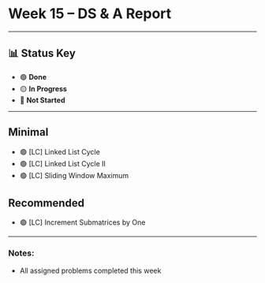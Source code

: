 # Week 15 – DS & A Report  
---

## 📊 Status Key  
- 🟢 **Done**  
- 🟡 **In Progress**  
- 🔴 **Not Started**  

---

## **Minimal** 
* 🟢 [LC] Linked List Cycle
* 🟢 [LC] Linked List Cycle II
* 🟢 [LC] Sliding Window Maximum

## **Recommended**  
* 🟢 [LC] Increment Submatrices by One

---

### Notes:
- All assigned problems completed this week

